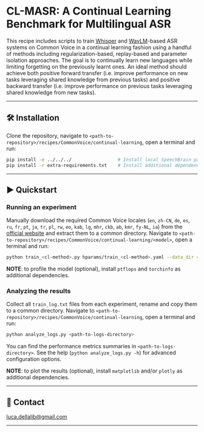 # CL-MASR: A Continual Learning Benchmark for Multilingual ASR

This recipe includes scripts to train [Whisper](https://cdn.openai.com/papers/whisper.pdf) and
[WavLM](https://arxiv.org/abs/2110.13900)-based ASR systems on Common Voice in a continual learning fashion
using a handful of methods including regularization-based, replay-based and parameter isolation approaches.
The goal is to continually learn new languages while limiting forgetting on the previously learnt ones.
An ideal method should achieve both positive forward transfer (i.e. improve performance on new tasks leveraging
shared knowledge from previous tasks) and positive backward transfer (i.e. improve performance on previous tasks
leveraging shared knowledge from new tasks).

---------------------------------------------------------------------------------------------------------

## 🛠️️ Installation

Clone the repository, navigate to `<path-to-repository>/recipes/CommonVoice/continual-learning`,
open a terminal and run:

```bash
pip install -e ../../../                 # Install local SpeechBrain package
pip install -r extra-requirements.txt    # Install additional dependencies
```

---------------------------------------------------------------------------------------------------------

## ▶️ Quickstart

### Running an experiment

Manually download the required Common Voice locales (`en`, `zh-CN`, `de`, `es`, `ru`, `fr`, `pt`, `ja`,
`tr`, `pl`, `rw`, `eo`, `kab`, `lg`, `mhr`, `ckb`, `ab`, `kmr`, `fy-NL`, `ia`) from the [official
website](https://commonvoice.mozilla.org/en/datasets) and extract them to a common directory.
Navigate to `<path-to-repository>/recipes/CommonVoice/continual-learning/<model>`, open a terminal and run:

```bash
python train_<cl-method>.py hparams/train_<cl-method>.yaml --data_dir <path-to-data-directory>
```

**NOTE**: to profile the model (optional), install `ptflops` and `torchinfo` as additional dependencies.

### Analyzing the results

Collect all `train_log.txt` files from each experiment, rename and copy them to a common directory.
Navigate to `<path-to-repository>/recipes/CommonVoice/continual-learning`, open a terminal and run:

```bash
python analyze_logs.py <path-to-logs-directory>
```

You can find the performance metrics summaries in `<path-to-logs-directory>`.
See the help (`python analyze_logs.py -h`) for advanced configuration options.

**NOTE**: to plot the results (optional), install `matplotlib` and/or `plotly` as additional dependencies.

---------------------------------------------------------------------------------------------------------

## 📧 Contact

[luca.dellalib@gmail.com](mailto:luca.dellalib@gmail.com)

---------------------------------------------------------------------------------------------------------
